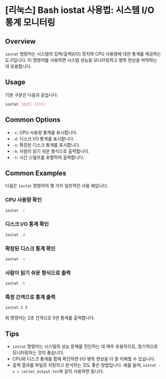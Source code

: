 # [리눅스] Bash iostat 사용법: 시스템 I/O 통계 모니터링

## Overview
`iostat` 명령어는 시스템의 입력/출력(I/O) 장치와 CPU 사용량에 대한 통계를 제공하는 도구입니다. 이 명령어를 사용하면 시스템 성능을 모니터링하고 병목 현상을 파악하는 데 유용합니다.

## Usage
기본 구문은 다음과 같습니다:

```bash
iostat [옵션] [인수]
```

## Common Options
- `-c`: CPU 사용량 통계를 표시합니다.
- `-d`: 디스크 I/O 통계를 표시합니다.
- `-x`: 확장된 디스크 통계를 표시합니다.
- `-h`: 사람이 읽기 쉬운 형식으로 출력합니다.
- `-t`: 시간 스탬프를 포함하여 출력합니다.

## Common Examples
다음은 `iostat` 명령어의 몇 가지 일반적인 사용 예입니다.

### CPU 사용량 확인
```bash
iostat -c
```

### 디스크 I/O 통계 확인
```bash
iostat -d
```

### 확장된 디스크 통계 확인
```bash
iostat -x
```

### 사람이 읽기 쉬운 형식으로 출력
```bash
iostat -h
```

### 특정 간격으로 통계 출력
```bash
iostat 2 5
```
위 명령어는 2초 간격으로 5번 통계를 출력합니다.

## Tips
- `iostat` 명령어는 시스템의 성능 문제를 진단하는 데 매우 유용하므로, 정기적으로 모니터링하는 것이 좋습니다.
- CPU와 디스크 통계를 함께 확인하면 I/O 병목 현상을 더 잘 이해할 수 있습니다.
- 출력 결과를 파일로 저장하고 분석하는 것도 좋은 방법입니다. 예를 들어, `iostat -x > iostat_output.txt`와 같이 사용하면 됩니다.